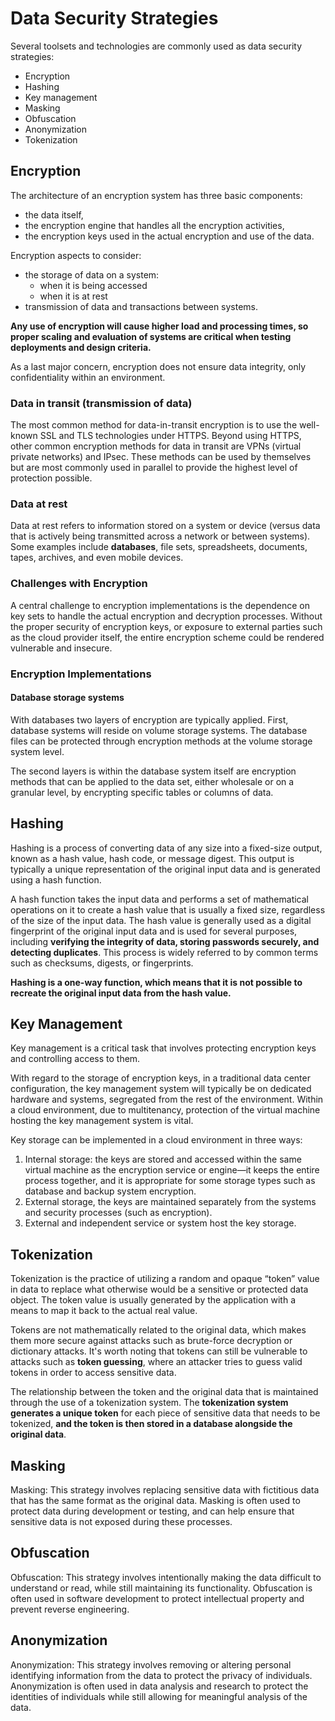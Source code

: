 # Data Security Strategies
Several toolsets and technologies are commonly used as data security strategies:
- Encryption
- Hashing
- Key management
- Masking
- Obfuscation
- Anonymization
- Tokenization

## Encryption
The architecture of an encryption system has three basic components: 
- the data itself, 
- the encryption engine that handles all the encryption activities, 
- the encryption keys used in the actual encryption and use of the data.

Encryption aspects to consider:
- the storage of data on a system: 
    - when it is being accessed 
    - when it is at rest
- transmission of data and transactions between systems. 

**Any use of encryption will cause higher load and processing times, so proper scaling and evaluation of systems are critical when testing deployments and design criteria.**

As a last major concern, encryption does not ensure data integrity, only confidentiality within an environment.

### Data in transit (transmission of data)
The most common method for data-in-transit encryption is to use the well-known SSL and TLS technologies under HTTPS. Beyond using HTTPS, other common encryption methods for data in transit are VPNs (virtual private networks) and IPsec. These methods can be used by themselves but are most commonly used in parallel to provide the highest level of protection possible.

### Data at rest
Data at rest refers to information stored on a system or device (versus data that is actively being transmitted across a network or between systems). Some examples include **databases**, file sets, spreadsheets, documents, tapes, archives, and even mobile devices.

### Challenges with Encryption
A central challenge to encryption implementations is the dependence on key sets to handle the actual encryption and decryption processes. Without the proper security of encryption keys, or exposure to external parties such as the cloud provider itself, the entire encryption scheme could be rendered vulnerable and insecure.

### Encryption Implementations
#### Database storage systems
With databases two layers of encryption are typically applied. First, database systems will reside on volume storage systems. The database files can be protected through encryption methods at the volume storage system level.

The second layers is within the database system itself are encryption methods that can be applied to the data set, either wholesale or on a granular level, by encrypting specific tables or columns of data.

## Hashing
Hashing is a process of converting data of any size into a fixed-size output, known as a hash value, hash code, or message digest. This output is typically a unique representation of the original input data and is generated using a hash function.

A hash function takes the input data and performs a set of mathematical operations on it to create a hash value that is usually a fixed size, regardless of the size of the input data. The hash value is generally used as a digital fingerprint of the original input data and is used for several purposes, including **verifying the integrity of data, storing passwords securely, and detecting duplicates**. This process is widely referred to by common terms such as checksums, digests, or fingerprints.

**Hashing is a one-way function, which means that it is not possible to recreate the original input data from the hash value.**

## Key Management
Key management is a critical task that involves protecting encryption keys and controlling access to them. 

With regard to the storage of encryption keys, in a traditional data center configuration, the key management system will typically be on dedicated hardware and systems, segregated from the rest of the environment. Within a cloud environment, due to multitenancy, protection of the virtual machine hosting the key management system is vital.

Key storage can be implemented in a cloud environment in three ways:
1. Internal storage: the keys are stored and accessed within the same virtual machine as the encryption service or engine—it keeps the entire process together, and it is appropriate for some storage types such as database and backup system encryption. 
2. External storage, the keys are maintained separately from the systems and security processes (such as encryption).
3. External and independent service or system host the key storage. 

## Tokenization
Tokenization is the practice of utilizing a random and opaque “token” value in data to replace what otherwise would be a sensitive or protected data object. The token value is usually generated by the application with a means to map it back to the actual real value.

Tokens are not mathematically related to the original data, which makes them more secure against attacks such as brute-force decryption or dictionary attacks. It's worth noting that tokens can still be vulnerable to attacks such as **token guessing**, where an attacker tries to guess valid tokens in order to access sensitive data. 

The relationship between the token and the original data that is maintained through the use of a tokenization system. The **tokenization system generates a unique token** for each piece of sensitive data that needs to be tokenized, **and the token is then stored in a database alongside the original data**.

## Masking
Masking: This strategy involves replacing sensitive data with fictitious data that has the same format as the original data. Masking is often used to protect data during development or testing, and can help ensure that sensitive data is not exposed during these processes.

## Obfuscation  
Obfuscation: This strategy involves intentionally making the data difficult to understand or read, while still maintaining its functionality. Obfuscation is often used in software development to protect intellectual property and prevent reverse engineering.

## Anonymization
Anonymization: This strategy involves removing or altering personal identifying information from the data to protect the privacy of individuals. Anonymization is often used in data analysis and research to protect the identities of individuals while still allowing for meaningful analysis of the data.